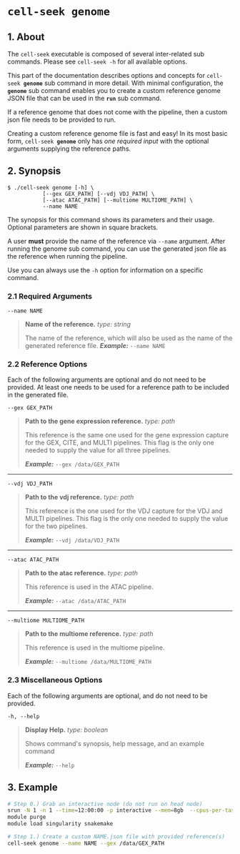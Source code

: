 # <code>cell-seek <b>genome</b></code>

## 1. About
The `cell-seek` executable is composed of several inter-related sub commands. Please see `cell-seek -h` for all available options.

This part of the documentation describes options and concepts for <code>cell-seek <b>genome</b></code> sub command in more detail. With minimal configuration, the **`genome`** sub command enables you to create a custom reference genome JSON file that can be used in the **`run`** sub command.

If a reference genome that does not come with the pipeline, then a custom json file needs to be provided to run.

Creating a custom reference genome file is fast and easy! In its most basic form, <code>cell-seek <b>genome</b></code> only has *one required input* with the optional arguments supplying the reference paths.

## 2. Synopsis
```text
$ ./cell-seek genome [-h] \
           [--gex GEX_PATH] [--vdj VDJ_PATH] \
           [--atac ATAC_PATH] [--multiome MULTIOME_PATH] \
           --name NAME
```

The synopsis for this command shows its parameters and their usage. Optional parameters are shown in square brackets.

A user **must** provide the name of the reference via `--name` argument. After running the genome sub command, you can use the generated json file as the reference when running the pipeline.

Use you can always use the `-h` option for information on a specific command.

### 2.1 Required Arguments

  `--name NAME`
> **Name of the reference.**
> *type: string*
>
> The name of the reference, which will also be used as the name of the generated reference file.
> ***Example:*** `--name NAME`

### 2.2 Reference Options

Each of the following arguments are optional and do not need to be provided. At least one needs to be used for a reference path to be included in the generated file.

`--gex GEX_PATH`
> **Path to the gene expression reference.**
> *type: path*
>
> This reference is the same one used for the gene expression capture for the GEX, CITE, and MULTI pipelines. This flag is the only one needed to supply the value for all three pipelines.
>
> ***Example:*** `--gex /data/GEX_PATH`

---  
`--vdj VDJ_PATH`
> **Path to the vdj reference.**
> *type: path*
>
> This reference is the one used for the VDJ capture for the VDJ and MULTI pipelines. This flag is the only one needed to supply the value for the two pipelines.
>
> ***Example:*** `--vdj /data/VDJ_PATH`

---  
`--atac ATAC_PATH`
> **Path to the atac reference.**
> *type: path*
>
> This reference is used in the ATAC pipeline.
>
> ***Example:*** `--atac /data/ATAC_PATH`

---  
`--multiome MULTIOME_PATH`
> **Path to the multiome reference.**
> *type: path*
>
> This reference is used in the multiome pipeline.
>
> ***Example:*** `--multiome /data/MULTIOME_PATH`

### 2.3 Miscellaneous Options  
Each of the following arguments are optional, and do not need to be provided.

  `-h, --help`
> **Display Help.**
> *type: boolean*
>
> Shows command's synopsis, help message, and an example command
>
> ***Example:*** `--help`

## 3. Example
```bash
# Step 0.) Grab an interactive node (do not run on head node)
srun -N 1 -n 1 --time=12:00:00 -p interactive --mem=8gb  --cpus-per-task=4 --pty bash
module purge
module load singularity snakemake

# Step 1.) Create a custom NAME.json file with provided reference(s)
cell-seek genome --name NAME --gex /data/GEX_PATH
```
